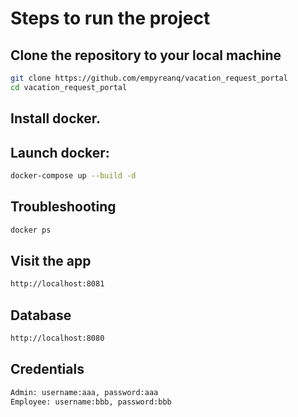 # Steps to run the project

## Clone the repository to your local machine

````bash
git clone https://github.com/empyreanq/vacation_request_portal
cd vacation_request_portal
````

## Install docker.




## Launch docker: 

````bash
docker-compose up --build -d
````

## Troubleshooting
````bash
docker ps
````

## Visit the app

````bash
http://localhost:8081
````

## Database
````bash
http://localhost:8080
````

## Credentials
````bash
Admin: username:aaa, password:aaa
Employee: username:bbb, password:bbb
````
